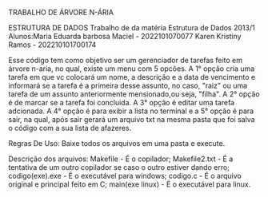 TRABALHO DE ÁRVORE N-ÁRIA

ESTRUTURA DE DADOS Trabalho de da matéria Estrutura de Dados 2013/1 Alunos:Maria Eduarda barbosa Maciel - 2022101070077 Karen Kristiny Ramos - 202210101700174 

Esse código tem como objetivo ser um gerenciador de tarefas feito em árvore n-aria, no qual, existe um menu com 5 opcões. A 1° opção cria uma tarefa em que vc colocará um nome, a descrição e a 
data de vencimento e informará se a tarefa é a primeira desse assunto, no caso, "raiz" ou uma tarefa de um assunto anteriormente mensionado,ou seja, "filha". A 2° opção é de marcar se a tarefa foi 
concluida. A 3° opção é editar uma tarefa adcionada. A 4° opção é para exibir a lista no terminal e a 5° opção é para sair, na qual, após sair gerará um arquivo txt na mesma pasta que foi salva
o código com a sua lista de afazeres.

Regras De Uso: Baixe todos os arquivos em uma pasta e execute.

Descrição dos arquivos: Makefile - É o copilador; Makefile2.txt - É a tentativa de um outro copilador se caso o outro estiver dando erro; codigo(exe).exe - É o executável para windows;
codigo.c - É o arquivo original e principal feito em C; main(exe linux) - É o executável para linux.
